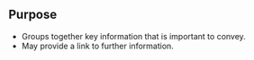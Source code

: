 ## Purpose

- Groups together key information that is important to convey.
- May provide a link to further information.


